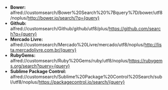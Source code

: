 - **Bower:** alfred://customsearch/Bower%20Search%20%7Bquery%7D/bower/utf8/noplus/http://bower.io/search/?q={query}
- **Github:** alfred://customsearch/Github/github/utf8/plus/https://github.com/search?q={query}
- **Mercado Livre:** alfred://customsearch/Mercado%20Livre/mercado/utf8/noplus/http://lista.mercadolivre.com.br/{query}
- **RubyGems:** alfred://customsearch/Ruby%20Gems/ruby/utf8/noplus/https://rubygems.org/search?query={query}
- **Sublime Package Control:** alfred://customsearch/Sublime%20Package%20Control%20Search/subl/utf8/noplus/https://packagecontrol.io/search/{query}
